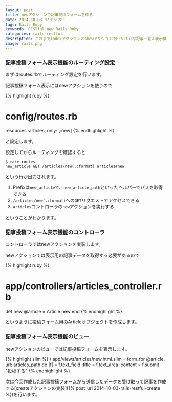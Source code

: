 ```yaml
---
layout: post
title: newアクションで記事投稿フォームを作る
date: 2014-10-03 07:03:28J
tags: Rails Ruby
keywords: RESTful new Rails Ruby
categories: rails-restful
description: これまでindexアクションとshowアクションでRESTfulな記事一覧＆表示機能を実装してきましたが、今回からは記事投稿機能を実装します。まずはnewアクションで投稿フォームの作成を行います。
image: rails.png
---
```




### 記事投稿フォーム表示機能のルーティング設定

まずはroutes.rbでルーティング設定を行います。

記事投稿フォーム表示にはnewアクションを使うので

{% highlight ruby %}
# config/routes.rb
resources :articles, only: [:new]
{% endhighlight %}

と設定します。

設定してからルーティングを確認すると

    $ rake routes
    new_article GET /articles/new(.:format) articles#new

という行が出力されます。

1. Prefixは`new_article`で、`new_article_path`といったヘルパーでパスを取得できる
2. `/articles/new(.:format)`への`GET`リクエストでアクセスできる
3. `articles`コントローラの`new`アクションを実行する

ということがわかります。

### 記事投稿フォーム表示機能のコントローラ

コントローラではnewアクションを実装します。

newアクションでは表示用の記事データを取得する必要があるので

{% highlight ruby %}
# app/controllers/articles_controller.rb
def new
  @article = Article.new
end
{% endhighlight %}

というように投稿フォーム用のArticleオブジェクトを作成します。

### 記事投稿フォーム表示機能のビュー

newアクションのビューでは記事投稿フォームを表示します。

{% highlight slim %}
/ app/views/articles/new.html.slim
= form_for @article, url: articles_path do |f|
  = f.text_field :title
  = f.text_area :content
  = f.submit "投稿する"
{% endhighlight %}

次は今回作成した記事投稿フォームから送信したデータを受け取って記事を作成する[createアクションの実装]({% post_url 2014-10-03-rails-restful-create %})を行います。
